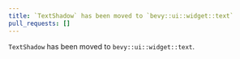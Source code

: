 ```yaml
---
title: `TextShadow` has been moved to `bevy::ui::widget::text`
pull_requests: []
---
```


`TextShadow` has been moved to `bevy::ui::widget::text`.
